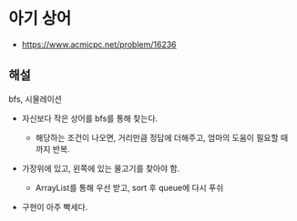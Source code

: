 # 아기 상어

- https://www.acmicpc.net/problem/16236

## 해설

bfs, 시물레이션


- 자신보다 작은 상어를 bfs를 통해 찾는다.
  - 해당하는 조건이 나오면, 거리만큼 정답에 더해주고, 엄마의 도움이 필요할 때 까지 반복.

- 가장위에 있고, 왼쪽에 있는 물고기를 찾아야 함.
  - ArrayList를 통해 우선 받고, sort 후 queue에 다시 푸쉬

- 구현이 아주 빡세다.